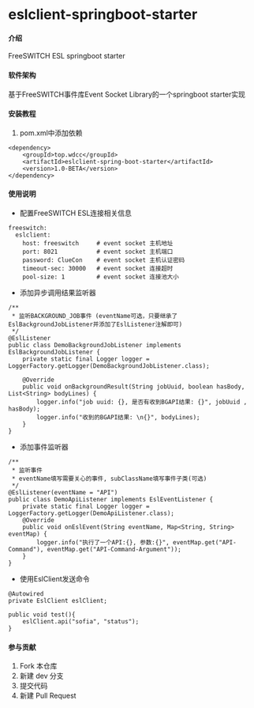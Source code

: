 # eslclient-springboot-starter

#### 介绍
FreeSWITCH ESL springboot starter

#### 软件架构
基于FreeSWITCH事件库Event Socket Library的一个springboot starter实现


#### 安装教程

1.  pom.xml中添加依赖
```
<dependency>
    <groupId>top.wdcc</groupId>
    <artifactId>eslclient-spring-boot-starter</artifactId>
    <version>1.0-BETA</version>
</dependency>
```

#### 使用说明

- 配置FreeSWITCH ESL连接相关信息
```
freeswitch:
  eslclient:
    host: freeswitch     # event socket 主机地址
    port: 8021           # event socket 主机端口
    password: ClueCon    # event socket 主机认证密码
    timeout-sec: 30000   # event socket 连接超时
    pool-size: 1         # event socket 连接池大小
```

- 添加异步调用结果监听器
```
/**
 * 监听BACKGROUND_JOB事件 (eventName可选，只要继承了EslBackgroundJobListener并添加了EslListener注解即可)
 */
@EslListener
public class DemoBackgroundJobListener implements EslBackgroundJobListener {
    private static final Logger logger = LoggerFactory.getLogger(DemoBackgroundJobListener.class);

    @Override
    public void onBackgroundResult(String jobUuid, boolean hasBody, List<String> bodyLines) {
        logger.info("job uuid: {}, 是否有收到BGAPI结果: {}", jobUuid , hasBody);
        logger.info("收到的BGAPI结果: \n{}", bodyLines);
    }
}
```

- 添加事件监听器
```
/**
 * 监听事件
 * eventName填写需要关心的事件, subClassName填写事件子类(可选)
 */
@EslListener(eventName = "API")
public class DemoApiListener implements EslEventListener {
    private static final Logger logger = LoggerFactory.getLogger(DemoApiListener.class);
    @Override
    public void onEslEvent(String eventName, Map<String, String> eventMap) {
        logger.info("执行了一个API:{}, 参数:{}", eventMap.get("API-Command"), eventMap.get("API-Command-Argument"));
    }
}
```

- 使用EslClient发送命令
```
@Autowired
private EslClient eslClient;

public void test(){
    eslClient.api("sofia", "status");
}
```

#### 参与贡献

1.  Fork 本仓库
2.  新建 dev 分支
3.  提交代码
4.  新建 Pull Request
